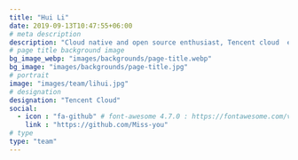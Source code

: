 ```yaml
---
title: "Hui Li"
date: 2019-09-13T10:47:55+06:00
# meta description
description: "Cloud native and open source enthusiast, Tencent cloud  engineer, mainly responsible for Tencent cloud API gateway forwarding component. Apache open source project distributed file system and object storage APISIX PMC."
# page title background image
bg_image_webp: "images/backgrounds/page-title.webp"
bg_image: "images/backgrounds/page-title.jpg"
# portrait
image: "images/team/lihui.jpg"
# designation
designation: "Tencent Cloud"
social:
  - icon : "fa-github" # font-awesome 4.7.0 : https://fontawesome.com/v4.7.0/icons/
    link : "https://github.com/Miss-you"
# type
type: "team"
---
```


